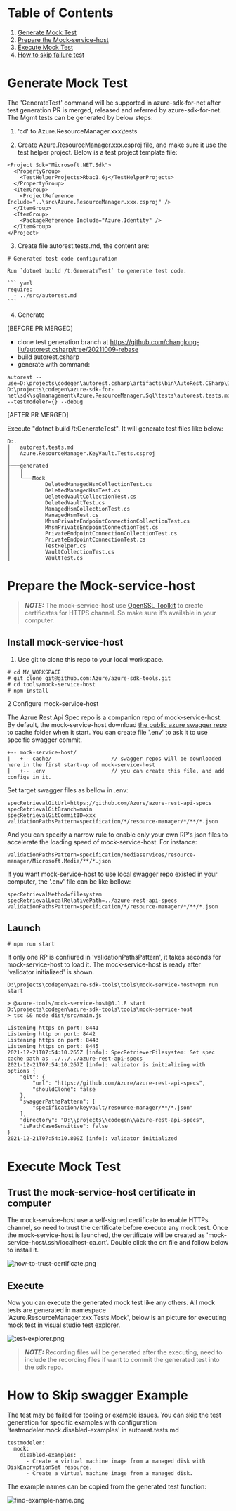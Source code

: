 
# Table of Contents
1. [Generate Mock Test](#generate-mock-test)
2. [Prepare the Mock-service-host](#prepare-mock-service-host)
3. [Execute Mock Test](#execute-mock-test)
4. [How to skip failure test](#skip-swagger-example)

<div id="generate-mock-test"/>

# Generate Mock Test 
The 'GenerateTest' command will be supported in azure-sdk-for-net after test generation PR is merged, released and referred by azure-sdk-for-net.
The Mgmt tests can be generated by below steps:
1. 'cd' to Azure.ResourceManager.xxx\tests

2. Create Azure.ResourceManager.xxx.csproj file, and make sure it use the test helper project. Below is a test project template file:
~~~
<Project Sdk="Microsoft.NET.Sdk">
  <PropertyGroup>
    <TestHelperProjects>Rbac1.6;</TestHelperProjects>
  </PropertyGroup>
  <ItemGroup>
    <ProjectReference Include="..\src\Azure.ResourceManager.xxx.csproj" />
  </ItemGroup>
  <ItemGroup>
    <PackageReference Include="Azure.Identity" />
  </ItemGroup>
</Project>
~~~

3. Create file autorest.tests.md, the content are:
~~~
# Generated test code configuration

Run `dotnet build /t:GenerateTest` to generate test code.

``` yaml
require:
  - ../src/autorest.md
```
~~~

4. Generate

[BEFORE PR MERGED]
- clone test generation branch at https://github.com/changlong-liu/autorest.csharp/tree/20211009-rebase
- build autorest.csharp
- generate with command:
~~~
autorest --use=D:\projects\codegen\autorest.csharp\artifacts\bin\AutoRest.CSharp\Debug\netcoreapp3.1 D:\projects\codegen\azure-sdk-for-net\sdk\sqlmanagement\Azure.ResourceManager.Sql\tests\autorest.tests.md --testmodeler={} --debug
~~~


[AFTER PR MERGED]

Execute "dotnet build /t:GenerateTest". It will generate test files like below:
~~~
D:.
│   autorest.tests.md
│   Azure.ResourceManager.KeyVault.Tests.csproj
│
├───generated
│   │
│   └───Mock
│           DeletedManagedHsmCollectionTest.cs
│           DeletedManagedHsmTest.cs
│           DeletedVaultCollectionTest.cs
│           DeletedVaultTest.cs
│           ManagedHsmCollectionTest.cs
│           ManagedHsmTest.cs
│           MhsmPrivateEndpointConnectionCollectionTest.cs
│           MhsmPrivateEndpointConnectionTest.cs
│           PrivateEndpointConnectionCollectionTest.cs
│           PrivateEndpointConnectionTest.cs
│           TestHelper.cs
│           VaultCollectionTest.cs
│           VaultTest.cs
~~~


<div id="prepare-mock-service-host"/>

# Prepare the Mock-service-host
> **_NOTE:_** The mock-service-host use [OpenSSL Toolkit](https://www.openssl.org/) to create certificates for HTTPS channel. So make sure it's available in your computer.
## Install mock-service-host
1. Use git to clone this repo to your local workspace.

~~~ shell
# cd MY_WORKSPACE
# git clone git@github.com:Azure/azure-sdk-tools.git
# cd tools/mock-service-host
# npm install
~~~

2 Configure mock-service-host

The Azrue Rest Api Spec repo is a companion repo of mock-service-host. By default, the mock-service-host download [the public azure swagger repo](https://github.com/Azure/azure-rest-api-specs) to cache folder when it start. You can create file '.env' to ask it to use specific swagger commit.

~~~
+-- mock-service-host/
|   +-- cache/                   // swagger repos will be downloaded here in the first start-up of mock-service-host
|   +-- .env                     // you can create this file, and add configs in it.
~~~

Set target swagger files as bellow in .env:
~~~
specRetrievalGitUrl=https://github.com/Azure/azure-rest-api-specs
specRetrievalGitBranch=main
specRetrievalGitCommitID=xxx
validationPathsPattern=specification/*/resource-manager/*/**/*.json
~~~

And you can specify a narrow rule to enable only your own RP's json files to accelerate the loading speed of mock-service-host. For instance:
~~~
validationPathsPattern=specification/mediaservices/resource-manager/Microsoft.Media/**/*.json
~~~

If you want mock-service-host to use local swagger repo existed in your computer, the '.env' file can be like bellow:
~~~
specRetrievalMethod=filesystem
specRetrievalLocalRelativePath=../azure-rest-api-specs
validationPathsPattern=specification/*/resource-manager/*/**/*.json
~~~

## Launch
~~~ shell
# npm run start
~~~
If only one RP is confiured in 'validationPathsPattern', it takes seconds for mock-service-host to load it.
The mock-service-host is ready after 'validator initialized' is shown.
~~~
D:\projects\codegen\azure-sdk-tools\tools\mock-service-host>npm run start

> @azure-tools/mock-service-host@0.1.8 start D:\projects\codegen\azure-sdk-tools\tools\mock-service-host
> tsc && node dist/src/main.js

Listening https on port: 8441
Listening http on port: 8442
Listening https on port: 8443
Listening https on port: 8445
2021-12-21T07:54:10.265Z [info]: SpecRetrieverFilesystem: Set spec cache path as ../../../azure-rest-api-specs
2021-12-21T07:54:10.267Z [info]: validator is initializing with options {
    "git": {
        "url": "https://github.com/Azure/azure-rest-api-specs",
        "shouldClone": false
    },
    "swaggerPathsPattern": [
        "specification/keyvault/resource-manager/**/*.json"
    ],
    "directory": "D:\\projects\\codegen\\azure-rest-api-specs",
    "isPathCaseSensitive": false
}
2021-12-21T07:54:10.809Z [info]: validator initialized
~~~


<div id="execute-mock-test"/>

# Execute Mock Test
## Trust the mock-service-host certificate in computer
The mock-service-host use a self-signed certificate to enable HTTPs channel, so need to trust the certificate before execute any mock test.
Once the mock-service-host is launched, the certificate will be created as 'mock-service-host/.ssh/localhost-ca.crt'. Double click the crt file and follow below to install it.

![how-to-trust-certificate.png](images/trust-certificate.png)

## Execute
Now you can execute the generated mock test like any others.
All mock tests are generated in namespace 'Azure.ResourceManager.xxx.Tests.Mock', below is an picture for executing mock test in visual studio test explorer.

![test-explorer.png](images/test-explorer.png)

> **_NOTE:_** Recording files will be generated after the executing, need to include the recording files if want to commit the generated test into the sdk repo.


<div id="skip-swagger-example"/>

# How to Skip swagger Example
The test may be failed for tooling or example issues. You can skip the test generation for specific examples with configuration 'testmodeler.mock.disabled-examples' in autorest.tests.md
~~~
testmodeler:
  mock:
    disabled-examples:
      - Create a virtual machine image from a managed disk with DiskEncryptionSet resource.
      - Create a virtual machine image from a managed disk.
~~~
The example names can be copied from the generated test function:

![find-example-name.png](images/find-example-name.png)
